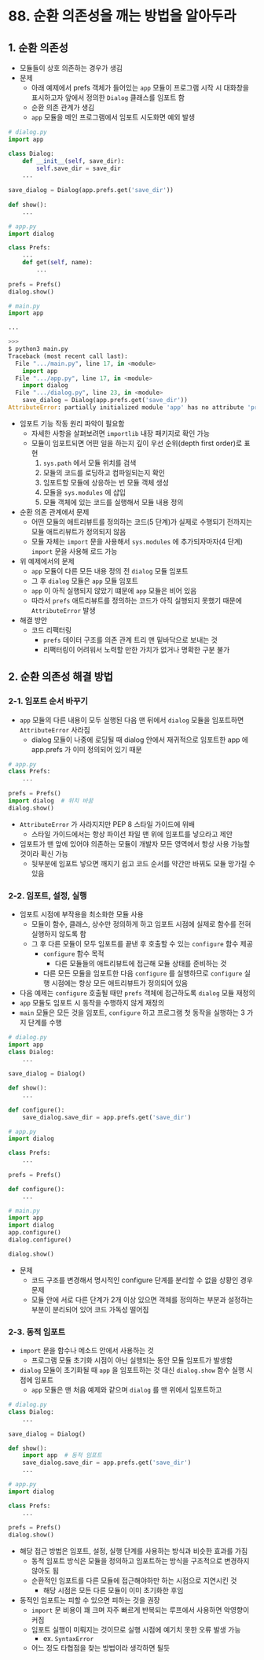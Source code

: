 # 88. 순환 의존성을 깨는 방법을 알아두라

## 1. 순환 의존성

- 모듈들이 상호 의존하는 경우가 생김
- 문제
    - 아래 예제에서 prefs 객체가 들어있는 `app` 모듈이 프로그램 시작 시 대화창을 표시하고자 앞에서 정의한 `Dialog` 클래스를 임포트 함
    - 순환 의존 관계가 생김
    - `app` 모듈을 메인 프로그램에서 임포트 시도화면 예외 발생

```python
# dialog.py
import app

class Dialog:
    def __init__(self, save_dir):
        self.save_dir = save_dir
    ...
                            
save_dialog = Dialog(app.prefs.get('save_dir'))
    
def show():
    ...
```

```python
# app.py
import dialog

class Prefs:
    ... 
    def get(self, name):
        ...
                        
prefs = Prefs()
dialog.show()
```

```python
# main.py
import app

...

>>>
$ python3 main.py
Traceback (most recent call last):
  File ".../main.py", line 17, in <module>
    import app
  File ".../app.py", line 17, in <module>
    import dialog
  File ".../dialog.py", line 23, in <module>
    save_dialog = Dialog(app.prefs.get('save_dir'))
AttributeError: partially initialized module 'app' has no attribute 'prefs' (most likely due to a circular import)
```

- 임포트 기능 작동 원리 파악이 필요함
    - 자세한 사항을 살펴보려면 `importlib` 내장 패키지로 확인 가능
    - 모듈이 임포트되면 어떤 일을 하는지 깊이 우선 순위(depth first order)로 표현
        1. `sys.path` 에서 모듈 위치를 검색
        2. 모듈의 코드를 로딩하고 컴파일되는지 확인
        3. 임포트할 모듈에 상응하는 빈 모듈 객체 생성
        4. 모듈을 `sys.modules` 에 삽입
        5. 모듈 객체에 있는 코드를 실행해서 모듈 내용 정의
- 순환 의존 관계에서 문제
    - 어떤 모듈의 애트리뷰트를 정의하는 코드(5 단계)가 실제로 수행되기 전까지는 모듈 애트리뷰트가 정의되지 않음
    - 모듈 자체는 `import` 문을 사용해서 `sys.modules` 에 추가되자마자(4 단계) `import` 문을 사용해 로드 가능
- 위 예제에서의 문제
    - `app` 모듈이 다른 모든 내용 정의 전 `dialog` 모듈 임포트
    - 그 후 `dialog` 모듈은 `app` 모듈 임포트
    - `app` 이 아직 실행되지 않았기 떄문에 `app` 모듈은 비어 있음
    - 따라서 `prefs` 애트리뷰트를 정의하는 코드가 아직 실행되지 못했기 때문에 `AttributeError` 발생
- 해결 방안
    - 코드 리팩터링
        - `prefs` 데이터 구조를 의존 관계 트리 맨 밑바닥으로 보내는 것
        - 리팩터링이 어려워서 노력할 만한 가치가 없거나 명확한 구분 불가

## 2. 순환 의존성 해결 방법

### 2-1. **임포트 순서 바꾸기**

- `app` 모듈의 다른 내용이 모두 실행된 다음 맨 뒤에서 `dialog` 모듈을 임포트하면 `AttributeError` 사라짐
    - dialog 모듈이 나중에 로딩될 때 dialog 안에서 재귀적으로 임포트한 app 에 app.prefs 가 이미 정의되어 있기 때문

```python
# app.py
class Prefs:
    ...
    
prefs = Prefs()
import dialog  # 위치 바꿈
dialog.show()
```

- `AttributeError` 가 사라지지만 PEP 8 스타일 가이드에 위배
    - 스타일 가이드에서는 항상 파이선 파일 맨 위에 임포트를 넣으라고 제안
- 임포트가 맨 앞에 있어야 의존하는 모듈이 개발자 모든 영역에서 항상 사용 가능할 것이라 확신 가능
    - 뒷부분에 임포트 넣으면 깨지기 쉽고 코드 순서를 약간만 바꿔도 모듈 망가질 수 있음

### 2-2. **임포트, 설정, 실행**

- 임포트 시점에 부작용을 최소화한 모듈 사용
    - 모듈이 함수, 클래스, 상수만 정의하게 하고 임포트 시점에 실제로 함수를 전혀 실행하지 않도록 함
    - 그 후 다른 모듈이 모두 임포트를 끝낸 후 호출할 수 있는 `configure` 함수 제공
        - `configure` 함수 목적
            - 다른 모듈들의 애트리뷰트에 접근해 모듈 상태를 준비하는 것
        - 다른 모든 모듈을 임포트한 다음 `configure` 를 실행하므로 `configure` 실행 시점에는 항상 모든 애트리뷰트가 정의되어 있음
- 다음 예제는 `configure` 호출될 때만 `prefs` 객체에 접근하도록 `dialog` 모듈 재정의
- `app` 모듈도 임포트 시 동작을 수행하지 않게 재정의
- `main` 모듈은 모든 것을 임포트, `configure` 하고 프로그램 첫 동작을 실행하는 3 가지 단계를 수행

```python
# dialog.py
import app
class Dialog:
    ...
                        
save_dialog = Dialog()

def show():
    ...
                        
def configure():
    save_dialog.save_dir = app.prefs.get('save_dir')
```

```python
# app.py
import dialog

class Prefs:
    ...
                        
prefs = Prefs()

def configure():
    ...
```

```python
# main.py
import app
import dialog
app.configure()
dialog.configure()

dialog.show()
```

- 문제
    - 코드 구조를 변경해서 명시적인 configure 단계를 분리할 수 없을 상황인 경우 문제
    - 모듈 안에 서로 다른 단계가 2개 이상 있으면 객체를 정의하는 부분과 설정하는 부분이 분리되어 있어 코드 가독성 떨어짐

### 2-3. **동적 임포트**

- `import` 문을 함수나 메소드 안에서 사용하는 것
    - 프로그램 모듈 초기화 시점이 아닌 실행되는 동안 모듈 임포트가 발생함
- `dialog` 모듈이 초기화될 때 `app` 을 임포트하는 것 대신 `dialog.show` 함수 실행 시점에 임포트
    - `app` 모듈은 맨 처음 예제와 같으며 `dialog` 를 맨 위에서 임포트하고

```python
# dialog.py
class Dialog:
    ...
    
save_dialog = Dialog()

def show():
    import app  # 동적 임포트
    save_dialog.save_dir = app.prefs.get('save_dir')
    ...
```

```python
# app.py
import dialog

class Prefs:
    ...
    
prefs = Prefs()
dialog.show()
```

- 해당 접근 방법은 임포트, 설정, 실행 단계를 사용하는 방식과 비슷한 효과를 가짐
    - 동적 임포트 방식은 모듈을 정의하고 임포트하는 방식을 구조적으로 변경하지 않아도 됨
    - 순환적인 임포트를 다른 모듈에 접근해야하만 하는 시점으로 지연시킨 것
        - 해당 시점은 모든 다른 모듈이 이미 초기화한 후임
- 동적인 임포트는 피할 수 있으면 피하는 것을 권장
    - `import` 문 비용이 꽤 크며 자주 빠르게 반복되는 루프에서 사용하면 악영향이 커짐
    - 임포트 실행이 미뤄지는 것이므로 실행 시점에 예기치 못한 오류 발생 가능
        - ex. `SyntaxError`
    - 어느 정도 타협점을 찾는 방법이라 생각하면 될듯